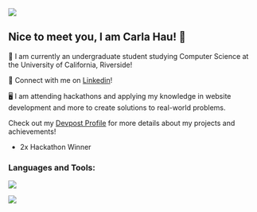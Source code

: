 <img src="https://media.discordapp.net/attachments/407710496670875661/1263832395224973312/your_cool_intro.gif?ex=669bab23&is=669a59a3&hm=e3fbdb407459f2a610909d43e0f5679ea975b34287baea4c8b71fef476ed72cd&" />

## Nice to meet you, I am Carla Hau! 👋

🏫 I am currently an undergraduate student studying Computer Science at the University of California, Riverside! 

🤝 Connect with me on [Linkedin](https://www.linkedin.com/in/carla-hau/)!  

🖥️ I am attending hackathons and applying my knowledge in website development and more to create solutions to real-world problems.  

Check out my [Devpost Profile](https://devpost.com/carlahau8?ref_content=user-portfolio&ref_feature=portfolio&ref_medium=global-nav) for more details about my projects and achievements! 
- 2x Hackathon Winner 

<h3 align="left">Languages and Tools:</h3>
<p align="left">
  <a href="https://skillicons.dev">
    <img src="https://skillicons.dev/icons?i=html,css,react,bootstrap,materialui,tailwind" />
  </a>
</p>
<p align="left">
  <a href="https://skillicons.dev">
    <img src="https://skillicons.dev/icons?i=django,firebase,figma,photoshop,git,github,netlify,npm,vscode" />
  </a>
</p>

<!--
**carlahauu/carlahauu** is a ✨ _special_ ✨ repository because its `README.md` (this file) appears on your GitHub profile.

Here are some ideas to get you started:

- 🔭 I’m currently working on ...
- 🌱 I’m currently learning ...
- 👯 I’m looking to collaborate on ...
- 🤔 I’m looking for help with ...
- 💬 Ask me about ...
- 📫 How to reach me: ...
- 😄 Pronouns: ...
- ⚡ Fun fact: ...
-->
